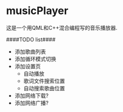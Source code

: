musicPlayer
===========

这是一个用QML和C++混合编程写的音乐播放器.

####TODO list####

* 添加歌曲列表
* 添加循环模式切换
* 添加设置页
  * 自动播放
  * 歌词文件搜索位置
  * 自动搜索歌曲位置
* 添加网络下载?
* 添加网络广播?
